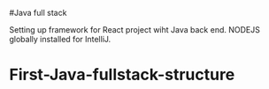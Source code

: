 #Java full stack

Setting up framework for React project wiht Java back end. NODEJS globally installed for IntelliJ.

# First-Java-fullstack-structure
